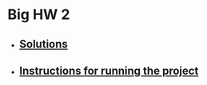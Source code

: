 # Big HW 2

- ## [Solutions](https://www.mathcha.io/editor/YD7jLSDqiG2u8zh0yk1K6IY938zMugGWVlgIEp2wKG)

- ## [Instructions for running the project](../README.md)
